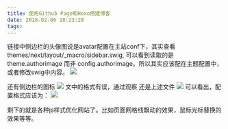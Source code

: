 ```yaml
---
title: 使用Github Page和Hexo搭建博客
date: 2018-02-06 18:23:28
tags:
---
```


链接中侧边栏的头像图说是avatar配置在主站conf下，其实查看themes/next/layout/_macro/sidebar.swig, 可以看到读取的是theme.authorimage 而非 config.authorimage。所以其实应该配在主题配置中，或者修改swig中内容。
![](http://ww1.sinaimg.cn/large/006S91wdgy1fo6wum59ktj30hb06w3yv.jpg)

还有侧边栏的图标
![](http://ww1.sinaimg.cn/large/006S91wdgy1fo6xsam590j306k07u745.jpg)
文中的格式有误，通过观察 还是上述文件
![](http://ww1.sinaimg.cn/large/006S91wdgy1fo6xxiodsbj30hb063aa7.jpg)
可以看出，配置格式应该为：
![](http://ww1.sinaimg.cn/large/006S91wdgy1fo6xyqa366j30bx0580st.jpg)

剩下的就是各种js样式优化网站了。比如页面网格线飘动的效果，鼠标光标替换的效果等等。
